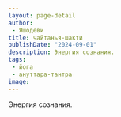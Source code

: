 ```yaml
---
layout: page-detail
author:
 - Яшодеви
title: чайтанья-шакти
publishDate: "2024-09-01"
description: Энергия сознания.
tags:
 - йога
 - ануттара-тантра
image: 
---
```


Энергия сознания.

